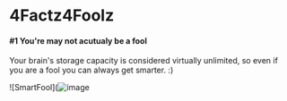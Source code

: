 # 4Factz4Foolz



#### #1 You're may not acutualy be a fool

Your brain's storage capacity is considered virtually unlimited, so even if you are a fool you can always get smarter. :)

![SmartFool](![image](https://user-images.githubusercontent.com/114502683/201573151-6f84cf3d-9b1a-4476-a5cf-921153910e1d.png)
